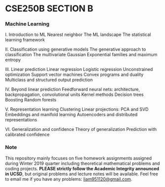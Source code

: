 # CSE250B SECTION B

### Machine Learning

I. Introduction to ML 
Nearest neighbor 
The ML landscape 
The statistical learning framework

II. Classification using generative models 
The generative approach to classification 
The multivariate Gaussian 
Exponential families and maximum entropy

III. Linear prediction 
Linear regression 
Logistic regression 
Unconstrained optimization 
Support vector machines 
Convex programs and duality 
Multiclass and structured output prediction

IV. Beyond linear prediction 
Feedforward neural nets: architecture, backpropagation, convolutional units 
Kernel methods 
Decision trees 
Boosting 
Random forests

V. Representation learning 
Clustering 
Linear projections: PCA and SVD 
Embeddings and manifold learning 
Autoencoders and distributed representations

VI. Generalization and confidence 
Theory of generalization 
Prediction with calibrated confidence

### Note
This repository mainly focuses on five homework assignments assigned during Winter 2019 quarter including theoretical mathematical problems and coding projects. **PLEASE strictly follow the Academic Integrity announced in UCSD**, but original problems and lecture notes will be available. Feel free to email me if you have any problems: liam951120@gmail.com.
